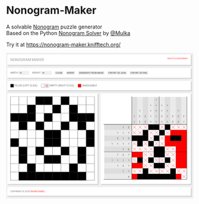 # Nonogram-Maker
A solvable [Nonogram](https://en.wikipedia.org/wiki/Nonogram) puzzle generator
<br>
Based on the Python [Nonogram Solver](https://github.com/mulka/nonogram-solver) by [@Mulka](https://github.com/mulka)

Try it at https://nonogram-maker.knifftech.org/

![Screenshot](screenshot.png "Logo Title Text 1")
